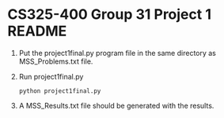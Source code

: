# CS325-400 Group 31 Project 1 README

1. Put the project1final.py program file in the same directory as MSS_Problems.txt file.
2. Run project1final.py

   ```
   python project1final.py
   ```
3. A MSS_Results.txt file should be generated with the results.
